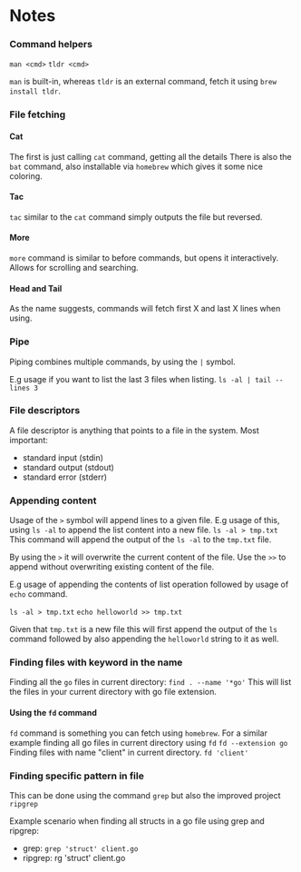 # Notes

### Command helpers

`man <cmd>`
`tldr <cmd>`

`man` is built-in, whereas `tldr` is an external command, fetch it using `brew install tldr`.

### File fetching

#### Cat

The first is just calling `cat` command, getting all the details
There is also the `bat` command, also installable via `homebrew` which gives it some nice coloring.

#### Tac

`tac` similar to the `cat` command simply outputs the file but reversed.

#### More

`more` command is similar to before commands, but opens it interactively. Allows for scrolling and searching.

#### Head and Tail

As the name suggests, commands will fetch first X and last X lines when using.

### Pipe

Piping combines multiple commands, by using the `|` symbol.

E.g usage if you want to list the last 3 files when listing.
`ls -al | tail --lines 3`

### File descriptors

A file descriptor is anything that points to a file in the system.
Most important:

- standard input (stdin)
- standard output (stdout)
- standard error (stderr)

### Appending content

Usage of the `>` symbol will append lines to a given file.
E.g usage of this, using `ls -al` to append the list content into a new file.
`ls -al > tmp.txt`
This command will append the output of the `ls -al` to the `tmp.txt` file.

By using the `>` it will overwrite the current content of the file.
Use the `>>` to append without overwriting existing content of the file.

E.g usage of appending the contents of list operation followed by usage of `echo` command.

`ls -al > tmp.txt`
`echo helloworld >> tmp.txt`

Given that `tmp.txt` is a new file this will first append the output of the `ls` command followed by also appending the `helloworld` string to it as well.

### Finding files with keyword in the name

Finding all the `go` files in current directory:
`find . --name '*go'`
This will list the files in your current directory with go file extension.

#### Using the `fd` command

`fd` command is something you can fetch using `homebrew`.
For a similar example finding all go files in current directory using `fd`
`fd --extension go`
Finding files with name "client" in current directory.
`fd 'client'`

### Finding specific pattern in file

This can be done using the command `grep` but also the improved project `ripgrep`

Example scenario when finding all structs in a go file using grep and ripgrep:

- grep: `grep 'struct' client.go`
- ripgrep: rg 'struct' client.go

